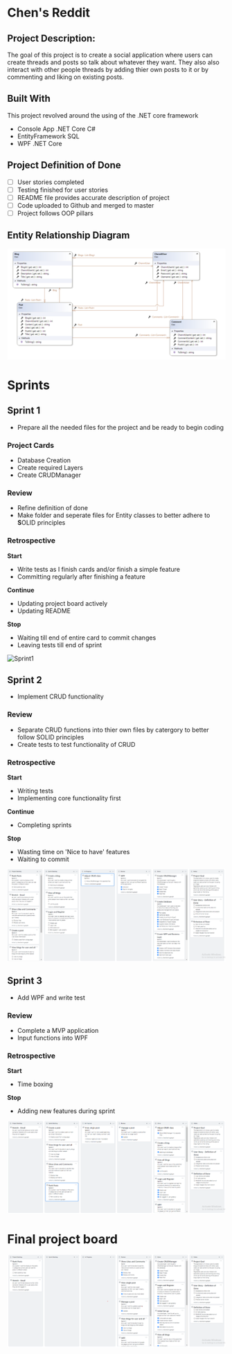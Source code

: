 # Chen's Reddit
## Project Description:
The goal of this project is to create a social application where users can create threads and posts so talk about whatever they want. They also also interact with other people threads by adding thier own posts to it or by commenting and liking on existing posts.

## Built With
This project revolved around the using of the .NET core framework
 - Console App .NET Core C#
 - EntityFramework SQL
 - WPF .NET Core
 
 ## Project Definition of Done
 - [ ] User stories completed
 - [ ] Testing finished for user stories
 - [ ] README file provides accurate description of project
 - [ ] Code uploaded to Github and merged to master
 - [ ] Project follows OOP pillars
 
 ## Entity Relationship Diagram
 ![Entity Relationship Diagram](ERD.png)

# Sprints
## Sprint 1
- Prepare all the needed files for the project and be ready to begin coding

### Project Cards
- Database Creation
- Create required Layers
- Create CRUDManager

### Review
+ Refine definition of done
+ Make folder and seperate files for Entity classes to better adhere to **S**OLID principles

### Retrospective
**Start**
- Write tests as I finish cards and/or finish a simple feature
- Committing regularly after finishing a feature

**Continue**
- Updating project board actively
- Updating README

**Stop**
- Waiting till end of entire card to commit changes
- Leaving tests till end of sprint

 ![Sprint1](sprint1_board.png)

## Sprint 2
- Implement CRUD functionality

### Review
- Separate CRUD functions into thier own files by catergory to better follow SOLID principles
- Create tests to test functionality of CRUD

### Retrospective
**Start**
- Writing tests
- Implementing core functionality first

**Continue**
- Completing sprints

**Stop**
- Wasting time on 'Nice to have' features
- Waiting to commit

 ![Sprint2](sprint2_board.png)

## Sprint 3
- Add WPF and write test

### Review
- Complete a MVP application
- Input functions into WPF

### Retrospective
**Start**
- Time boxing

**Stop**
- Adding new features during sprint

 ![Sprint3](sprint3_board.png)
 
 # Final project board
  ![Final1](final_board.png)

